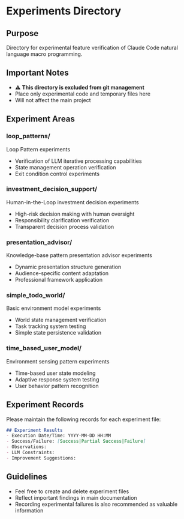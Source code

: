 # Experiments Directory

## Purpose
Directory for experimental feature verification of Claude Code natural language macro programming.

## Important Notes
- ⚠️ **This directory is excluded from git management**
- Place only experimental code and temporary files here
- Will not affect the main project

## Experiment Areas

### loop_patterns/
Loop Pattern experiments
- Verification of LLM iterative processing capabilities
- State management operation verification
- Exit condition control experiments

### investment_decision_support/
Human-in-the-Loop investment decision experiments
- High-risk decision making with human oversight
- Responsibility clarification verification
- Transparent decision process validation

### presentation_advisor/
Knowledge-base pattern presentation advisor experiments
- Dynamic presentation structure generation
- Audience-specific content adaptation
- Professional framework application

### simple_todo_world/
Basic environment model experiments
- World state management verification
- Task tracking system testing
- Simple state persistence validation

### time_based_user_model/
Environment sensing pattern experiments
- Time-based user state modeling
- Adaptive response system testing
- User behavior pattern recognition

## Experiment Records
Please maintain the following records for each experiment file:
```markdown
## Experiment Results
- Execution Date/Time: YYYY-MM-DD HH:MM
- Success/Failure: [Success|Partial Success|Failure]
- Observations: 
- LLM Constraints: 
- Improvement Suggestions: 
```

## Guidelines
- Feel free to create and delete experiment files
- Reflect important findings in main documentation
- Recording experimental failures is also recommended as valuable information